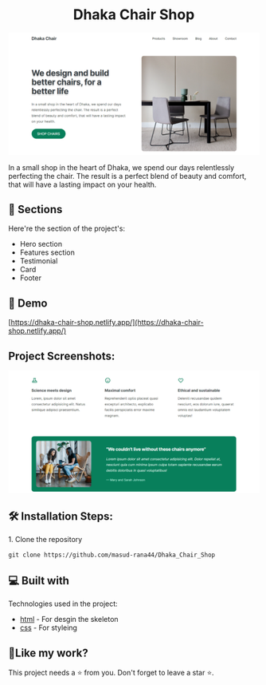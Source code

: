 <h1 align="center">Dhaka Chair Shop</h1>

<p align="center"><img src="./img/main.PNG" alt="project"></p>

<p>In a small shop in the heart of Dhaka, we spend our days
              relentlessly perfecting the chair. The result is a perfect blend
              of beauty and comfort, that will have a lasting impact on your
              health.</p>

<h2>🧐 Sections</h2>

Here're the section of the project's:

- Hero section
- Features section
- Testimonial
- Card
- Footer

<h2>🚀 Demo</h2>

[https://dhaka-chair-shop.netlify.app/](https://dhaka-chair-shop.netlify.app/)

<h2>Project Screenshots:</h2>

<img src="img/features.PNG" alt="shields" />

<h2>🛠️ Installation Steps:</h2>

<p>1. Clone the repository</p>

```
git clone https://github.com/masud-rana44/Dhaka_Chair_Shop
```

<h2>💻 Built with</h2>

Technologies used in the project:

- [html](#) - For desgin the skeleton
- [css](#) - For styleing

<h2>💖Like my work?</h2>

This project needs a ⭐️ from you. Don't forget to leave a star ⭐️.
